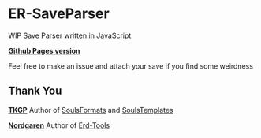 # ER-SaveParser
WIP Save Parser written in JavaScript

**[Github Pages version](https://corgan.github.io/ER-SaveParser/)**

Feel free to make an issue and attach your save if you find some weirdness


## Thank You
**[TKGP](https://github.com/JKAnderson/)** Author of [SoulsFormats](https://github.com/JKAnderson/SoulsFormats) and [SoulsTemplates](https://github.com/JKAnderson/SoulsTemplates)

**[Nordgaren](https://github.com/Nordgaren/)** Author of [Erd-Tools](https://github.com/Nordgaren/Erd-Tools)
